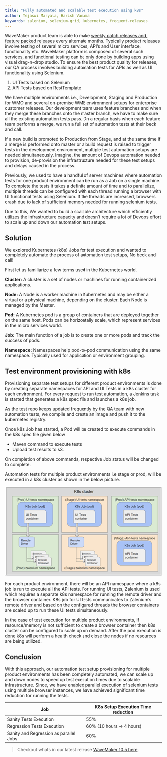 ```yaml
---
title: "Fully automated and scalable test execution using k8s"
author: Tejaswi Maryala, Harish Vanama
keywords: zalenium, selenium-grid, kubernetes, frequent-releases
---
```


WaveMaker product team is able to make [weekly patch releases and, feature packed releases](/learn/wavemaker-release-notes) every alternate months. Typically product releases involve testing of several micro services, API’s and User interface, functionality etc. WaveMaker platform is composed of several such services, and functional testing can be only done by building apps using visual drag-n-drop studio. To ensure the best product quality for releases, our QA process involves building automation tests for APIs as well as UI functionality using Selenium.  

1. UI Tests based on Selenium
2. API Tests based on RestTemplate 

We have multiple environments i.e., Development, Staging and Production for WMO and several on-premise WME environment setups for enterprise customer releases. Our development team uses feature branches and when they merge these branches onto the master branch, we have to make sure all the existing automation tests pass. On a regular basis when each feature team performs a merge, we run a full set of automation tests at their beck and call.

If a new build is promoted to Production from Stage,  and at the same time if a merge is performed onto master or a build request is raised to trigger tests in the development environment, multiple test automation setups are needed simultaneously. Imagine, the amount of Devops automation needed to provision, de-provision the infrastructure needed for these test setups and delays caused in the process.

Previously, we used to have a handful of server machines where automation tests for one product environment can be run as a Job on a single machine. To complete the tests it takes a definite amount of time and to parallelize, multiple threads can be configured with each thread running a browser with UI functional tests using Selenium. If the threads are increased, browsers crash due to lack of sufficient memory needed for running selenium tests.

Due to this, We wanted to build a scalable architecture which efficiently utilizes the infrastructure capacity and doesn’t require a lot of Devops effort to scale up and down our automation test setups.

<!--truncate-->

## Solution

We explored Kubernetes (k8s) Jobs for test execution and wanted to completely automate the process of automation test setups, No beck and call!

First let us familiarize a few terms used in the Kubernetes world.

**Cluster:** A cluster is a set of nodes or machines for running containerized applications.

**Node:** A Node is a worker machine in Kubernetes and may be either a virtual or a physical machine, depending on the cluster. Each Node is managed by the Master. 

**Pod:**  A Kubernetes pod is a group of containers that are deployed together on the same host. Pods can be horizontally scale, which represent services in the micro services world.

**Job:** The main function of a job is to create one or more pods and track the success of pods. 

**Namespace:** Namespaces help pod-to-pod communication using the same namespace. Typically used for application or environment grouping.

## Test environment provisioning with k8s

Provisioning separate test setups for different product environments is done by creating separate namespaces for API and UI Tests in a k8s cluster for each environment. For every request to run test automation, a Jenkins task is started that generates a k8s spec file and launches a k8s job.

As the test repo keeps updated frequently by the QA team with new automation tests, we compile and create an image and push it to the kubernetes registry.

Once k8s Job has started, a Pod will be created to execute commands in the k8s spec file given below

* Maven command to execute tests
* Upload test results to s3.

On completion of above commands, respective Job status will be changed to complete. 

Automation tests for multiple product environments i.e stage or prod, will be executed in a k8s cluster as shown in the below picture. 

[![test_execution_k8s_cluster_infrastructure](/learn/assets/test_execution_k8s_cluster_infrastructure.png)](/learn/assets/test_execution_k8s_cluster_infrastructure.png)

For each product environment, there will be an API namespace where a k8s job is run to execute all the API tests. For running UI tests, Zalenium is used which requires a separate k8s namespace for running the remote driver and the browser container. K8s job for UI tests communicates to Zalenium’s remote driver and based on the configured threads the browser containers are scaled up to run these UI tests simultaneously.

In the case of test execution for multiple product environments, If resource/memory is not sufficient to create a browser container then k8s cluster can be configured to scale up on demand. After the pod execution is done k8s will perform a health check and close the nodes if no resources are being utilized.

## Conclusion

With this approach, our automation test setup provisioning for multiple product environments has been completely automated, we can scale up and down nodes to speed up test execution times due to scalable infrastructure. Since, we have enabled parallel execution of selenium tests using multiple browser instances, we have achieved significant time reduction for running the tests.

Job|K8s Setup Execution Time reduction 
--------|----------------------------
Sanity Tests Execution|55%
Regression Tests Execution|60% (10 hours -> 4 hours)
Sanity and Regression as parallel Jobs|60%

> Checkout whats in our latest release [WaveMaker 10.5 here](/learn/wavemaker-release-notes/v10-5-0).
